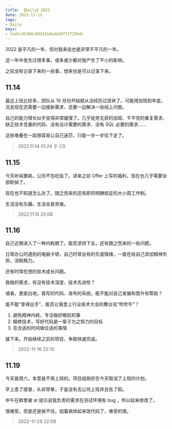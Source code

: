 ```yaml
---
title: 【Daily】2022
date: 2022-11-13
tags:
- Daily
keys:
- 5aa5cd5388c8991610adda9772f22bdc
---
```


2022 是平凡的一年，但对我来说也是非常不平凡的一年。

这一年中发生过很多事，或多或少都对我产生了不小的影响。

之前没有记录下来的一些事，想来也是可以记录下来。

## 11.14

最近上班比较多，团队从 10 月份开始就从没经历过双休了。可能得加班到年底，况且现在还需要一边接新需求，还要一边解决一些线上问题。

自己的能力增长似乎变得非常缓慢了。几乎徒劳无获的加班、干不完的重复需求、缺乏技术含量的代码、没有设计需要的需求、没有 SQL 必要的需求......

这些堆叠在一起很容易让自己迷茫，只能一步一步往下走了。

> 2022.11.14 01:24 于 CS

## 11.15

今天听闻噩耗，公司不包吃饭了。进来之前 Offer 上写的福利，现在也几乎需要全部砍掉了。

现在也不知道怎么办了。随之而来的还有即将明确规定的大小周工作制。

生活没有乐趣。生活全是苦难。

> 2022.11.15 20.08

## 11.16

自己近期进入了一种内耗期了。能否坚持下去，还有随之而来的一些问题。

日常办公时遇到的电脑卡顿，自己时常会有的负面情绪，一直在给自己添加精神负担，消耗精力。

还有时常在想的技术成长问题。

我做的需求，有没有技术深度、技术先进性？

或者，更直白地，我写的代码、发布的系统，能不能对自己发展和晋升有帮助？

能不能“拿得出手”、能否让我登上行业技术大会的舞台去“吹吹牛”？

1. 避免精神内耗，专注做好眼前的事
2. 精修技术，写好代码是一辈子为之努力的目标
3. 在合适的时间做合适的事情

接下来，开始继续之前的项目，争取快速完成。

> 2022-11-16 22:10

## 11.19

今天是周六，本意是不用上班的。项目组刚好在今天取消了上班的计划。

早上患了感冒，头非常晕，于是没有去公司上班并且告了假。

中午在群里被 at 提示说我负责的需求在测试环境有 bug ，所以起来修改了。

很难受，但是还是挨不住。抱着病体起来改代码了，难受的很。

> 2022-11-29 22:08


